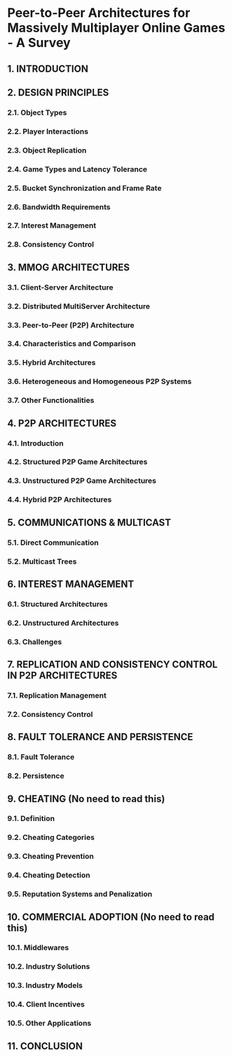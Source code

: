 # Peer-to-Peer Architectures for Massively Multiplayer Online Games - A Survey

## 1. INTRODUCTION

## 2. DESIGN PRINCIPLES
### 2.1. Object Types
### 2.2. Player Interactions
### 2.3. Object Replication
### 2.4. Game Types and Latency Tolerance
### 2.5. Bucket Synchronization and Frame Rate
### 2.6. Bandwidth Requirements
### 2.7. Interest Management
### 2.8. Consistency Control

## 3. MMOG ARCHITECTURES
### 3.1. Client-Server Architecture
### 3.2. Distributed MultiServer Architecture
### 3.3. Peer-to-Peer (P2P) Architecture
### 3.4. Characteristics and Comparison
### 3.5. Hybrid Architectures
### 3.6. Heterogeneous and Homogeneous P2P Systems
### 3.7. Other Functionalities

## 4. P2P ARCHITECTURES
### 4.1. Introduction
### 4.2. Structured P2P Game Architectures
### 4.3. Unstructured P2P Game Architectures
### 4.4. Hybrid P2P Architectures

## 5. COMMUNICATIONS & MULTICAST
### 5.1. Direct Communication
### 5.2. Multicast Trees

## 6. INTEREST MANAGEMENT
### 6.1. Structured Architectures
### 6.2. Unstructured Architectures
### 6.3. Challenges

## 7. REPLICATION AND CONSISTENCY CONTROL IN P2P ARCHITECTURES
### 7.1. Replication Management
### 7.2. Consistency Control

## 8. FAULT TOLERANCE AND PERSISTENCE
### 8.1. Fault Tolerance
### 8.2. Persistence

## 9. CHEATING (No need to read this)
### 9.1. Definition
### 9.2. Cheating Categories
### 9.3. Cheating Prevention
### 9.4. Cheating Detection
### 9.5. Reputation Systems and Penalization

## 10. COMMERCIAL ADOPTION (No need to read this)
### 10.1. Middlewares
### 10.2. Industry Solutions
### 10.3. Industry Models
### 10.4. Client Incentives
### 10.5. Other Applications

## 11. CONCLUSION


